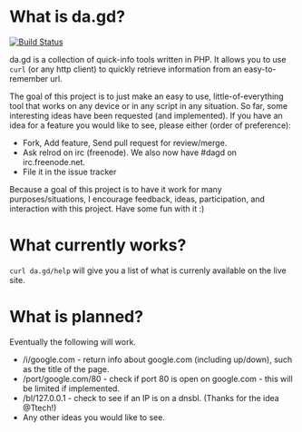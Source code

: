 What is da.gd?
==============

[![Build Status](https://secure.travis-ci.org/relrod/dagd.png?branch=master)](http://travis-ci.org/relrod/dagd)

da.gd is a collection of quick-info tools written in PHP. It allows you to use `curl` (or any http client) to quickly retrieve information from an easy-to-remember url.

The goal of this project is to just make an easy to use, little-of-everything tool that works on any device or in any script in any situation. So far, some interesting ideas have been requested (and implemented). If you have an idea for a feature you would like to see, please either (order of preference):

- Fork, Add feature, Send pull request for review/merge.
- Ask relrod on irc (freenode). We also now have #dagd on irc.freenode.net.
- File it in the issue tracker

Because a goal of this project is to have it work for many purposes/situations, I encourage feedback, ideas, participation, and interaction with this project. Have some fun with it :)

What currently works?
=====================

`curl da.gd/help` will give you a list of what is currenly available
on the live site.

What is planned?
================

Eventually the following will work.

- /i/google.com - return info about google.com (including up/down), such as the title of the page.
- /port/google.com/80 - check if port 80 is open on google.com - this will be limited if implemented.
- /bl/127.0.0.1 - check to see if an IP is on a dnsbl. (Thanks for the idea @Ttech!)
- Any other ideas you would like to see.
